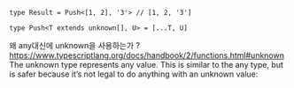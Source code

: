 ```tsx
type Result = Push<[1, 2], '3'> // [1, 2, '3']
```

```tsx
type Push<T extends unknown[], U> = [...T, U]
```

왜 any대신에 unknown을 사용하는가 ?
https://www.typescriptlang.org/docs/handbook/2/functions.html#unknown
The unknown type represents any value. This is similar to the any type, but is safer because it’s not legal to do anything with an unknown value:

